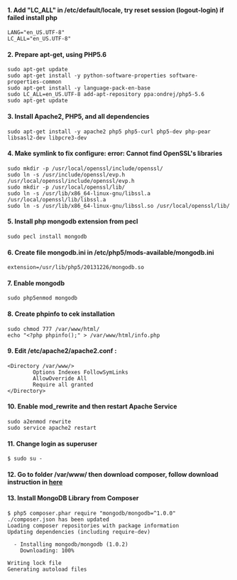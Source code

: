#### 1. Add "LC_ALL" in /etc/default/locale, try reset session (logout-login) if failed install php
```
LANG="en_US.UTF-8"
LC_ALL="en_US.UTF-8"
```

#### 2. Prepare apt-get, using PHP5.6
```
sudo apt-get update
sudo apt-get install -y python-software-properties software-properties-common
sudo apt-get install -y language-pack-en-base
sudo LC_ALL=en_US.UTF-8 add-apt-repository ppa:ondrej/php5-5.6
sudo apt-get update
```

#### 3. Install Apache2, PHP5, and all dependencies
```
sudo apt-get install -y apache2 php5 php5-curl php5-dev php-pear libsasl2-dev libpcre3-dev
```

#### 4. Make symlink to fix configure: error: Cannot find OpenSSL's libraries
```
sudo mkdir -p /usr/local/openssl/include/openssl/
sudo ln -s /usr/include/openssl/evp.h /usr/local/openssl/include/openssl/evp.h
sudo mkdir -p /usr/local/openssl/lib/
sudo ln -s /usr/lib/x86_64-linux-gnu/libssl.a /usr/local/openssl/lib/libssl.a
sudo ln -s /usr/lib/x86_64-linux-gnu/libssl.so /usr/local/openssl/lib/
```

#### 5. Install php mongodb extension from pecl
```
sudo pecl install mongodb
```

#### 6. Create file mongodb.ini in /etc/php5/mods-available/mongodb.ini
```
extension=/usr/lib/php5/20131226/mongodb.so
```

#### 7. Enable mongodb
```
sudo php5enmod mongodb
```

#### 8. Create phpinfo to cek installation
```
sudo chmod 777 /var/www/html/
echo "<?php phpinfo();" > /var/www/html/info.php
```

#### 9. Edit /etc/apache2/apache2.conf :
```
<Directory /var/www/>
        Options Indexes FollowSymLinks
        AllowOverride All  
        Require all granted  
</Directory>
```

#### 10. Enable mod_rewrite and then restart Apache Service
```
sudo a2enmod rewrite
sudo service apache2 restart
```

#### 11. Change login as superuser
```
$ sudo su -
```

#### 12. Go to folder /var/www/ then download composer, follow download instruction in [here](https://getcomposer.org/download/)

#### 13. Install MongoDB Library from Composer
```
$ php5 composer.phar require "mongodb/mongodb=^1.0.0"
./composer.json has been updated
Loading composer repositories with package information
Updating dependencies (including require-dev)

  - Installing mongodb/mongodb (1.0.2)
    Downloading: 100%         

Writing lock file
Generating autoload files
```
